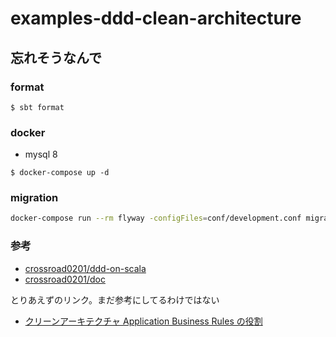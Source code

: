 # examples-ddd-clean-architecture


## 忘れそうなんで

### format 

```shell
$ sbt format
```

### docker

- mysql 8
```shell
$ docker-compose up -d
```
### migration

```sh
docker-compose run --rm flyway -configFiles=conf/development.conf migrate
```

### 参考

- [crossroad0201/ddd-on-scala](https://github.com/crossroad0201/ddd-on-scala)
- [crossroad0201/doc](https://speakerdeck.com/crossroad0201/scala-on-ddd)

とりあえずのリンク。まだ参考にしてるわけではない
- [クリーンアーキテクチャ Application Business Rules の役割](https://qiita.com/u-dai/items/f670c3fc5302861aef0b)
